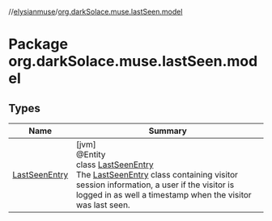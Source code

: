 //[elysianmuse](../../index.md)/[org.darkSolace.muse.lastSeen.model](index.md)

# Package org.darkSolace.muse.lastSeen.model

## Types

| Name | Summary |
|---|---|
| [LastSeenEntry](-last-seen-entry/index.md) | [jvm]<br>@Entity<br>class [LastSeenEntry](-last-seen-entry/index.md)<br>The [LastSeenEntry](-last-seen-entry/index.md) class containing visitor session information, a user if the visitor is logged in as well a timestamp when the visitor was last seen. |
